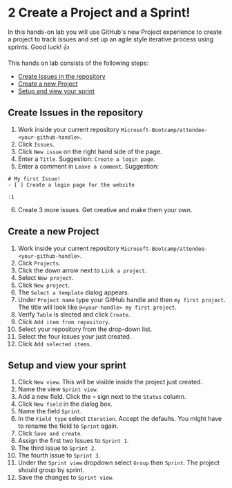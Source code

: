 # 2 Create a Project and a Sprint!

In this hands-on lab you will use GitHub's new Project experience to create a project to track issues and set up an agile style iterative process using sprints. Good luck! 👍

This hands on lab consists of the following steps:
- [Create Issues in the repository](#create-issues-in-the-repository)
- [Create a new Project](#create-a-new-project)
- [Setup and view your sprint](#setup-and-view-your-sprint)

## Create Issues in the repository
1. Work inside your current repository `Microsoft-Bootcamp/attendee-<your-github-handle>`.
2. Click `Issues`.
3. Click `New issue` on the right hand side of the page.
4. Enter a `Title`. Suggestion: `Create a login page`.
5. Enter a comment in `Leave a comment`. Suggestion:
```
# My first Issue! 
- [ ] Create a login page for the website

:1
```
6. Create 3 more issues. Get creative and make them your own.

## Create a new Project
1. Work inside your current repository `Microsoft-Bootcamp/attendee-<your-github-handle>`.
2. Click `Projects`.
3. Click the down arrow next to `Link a project`.
4. Select `New project`.
5. Click `New project`.
6. The `Select a template` dialog appears. 
7. Under `Project name` type your GitHub handle and then `my first project`. The title will look like `@<your-handle> my first project`.
8. Verify `Table` is slected and click `Create`.
9. Click `Add item from repository`.
10. Select your repository from the drop-down list.
11. Select the four issues your just created.
12. Click `Add selected items`.

## Setup and view your sprint
1. Click `New view`. This will be visible inside the project just created.
2. Name the view `Sprint view`.
3. Add a new field. Click the `+` sign next to the `Status` column.
4. Click `New field` in the dialog box.
5. Name the field `Sprint`.
6. In the `Field type` select `Iteration`. Accept the defaults. You might have to rename the field to `Sprint` again.
7. Click `Save and create`.
8. Assign the first two Issues to `Sprint 1`.
9. The third issue to `Sprint 2`.
10. The fourth issue to `Sprint 3`.
11. Under the `Sprint view` dropdown select `Group` then `Sprint`. The project should group by sprint.
12. Save the changes to `Sprint view`.


